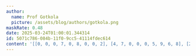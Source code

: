 ```yaml
---
author:
  name: Prof Gotkola
  picture: /assets/blog/authors/gotkola.png
maskRate: 0.48
date: 2025-03-24T01:00:01.344314
id: 5071c786-084b-11f0-9cc5-41114fdec614
content: '[[0, 0, 0, 7, 0, 8, 0, 0, 2], [4, 7, 0, 0, 0, 5, 9, 6, 8], [2, 8, 1, 0, 9, 6, 0, 7, 5], [0, 0, 0, 2, 8, 0, 1, 0, 0], [0, 9, 0, 5, 0, 3, 8, 2, 0], [0, 0, 0, 6, 0, 0, 7, 3, 0], [0, 4, 0, 8, 5, 1, 0, 9, 3], [0, 3, 0, 0, 0, 7, 0, 8, 0], [9, 0, 8, 3, 6, 2, 0, 4, 7]]'
---
```

